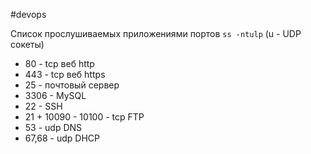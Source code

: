 #devops 

Список прослушиваемых приложениями портов `ss -ntulp` (u - UDP сокеты)

- 80 - tcp веб http
- 443 - tcp веб https
- 25 - почтовый сервер
- 3306 - MySQL
- 22 - SSH
- 21 + 10090 - 10100 - tcp FTP
- 53 - udp DNS
- 67,68 - udp DHCP



